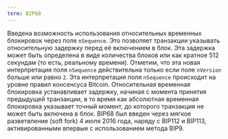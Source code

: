 ```yaml
---
term: BIP68
---
```


Введена возможность использования относительных временных блокировок через поле `nSequence`. Это позволяет транзакции указывать относительную задержку перед её включением в блок. Эта задержка может быть определена в виде количества блоков или как кратное 512 секундам (то есть, реальному времени). Отметим, что эта новая интерпретация поля `nSequence` действительна только если поле `nVersion` больше или равно `2`. Эта интерпретация поля `nSequence` происходит на уровне правил консенсуса Bitcoin. Относительная временная блокировка устанавливает задержку, начиная с момента принятия предыдущей транзакции, в то время как абсолютная временная блокировка указывает точный момент, до которого транзакция не может быть включена в блок. BIP68 был введен через мягкое разветвление (soft fork) 4 июля 2016 года, наряду с BIP112 и BIP113, активированными впервые с использованием метода BIP9.
